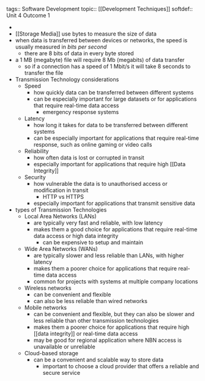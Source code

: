 tags:: Software Development
topic:: [[Development Techniques]]
softdef:: Unit 4 Outcome 1

-
- [[Storage Media]] use bytes to measure the size of data
- when data is transferred between devices or networks, the speed is usually measured in *bits per second*
	- there are 8 bits of data in every byte stored
- a 1 MB (megabyte) file will require 8 Mb (megabits) of data transfer
	- so if a connection has a speed of 1 Mbit/s it will take 8 seconds to transfer the file
- Transmission Technology considerations
	- Speed
		- how quickly data can be transferred between different systems
		- can be especially important for large datasets or for applications that require real-time data access
			- emergency response systems
	- Latency
		- how long it takes for data to be transferred between different systems
		- can be especially important for applications that require real-time response, such as online gaming or video calls
	- Reliability
		- how often data is lost or corrupted in transit
		- especially important for applications that require high [[Data Integrity]]
	- Security
		- how vulnerable the data is to unauthorised access or modification in transit
			- HTTP vs HTTPS
		- especially important for applications that transmit sensitive data
- types of Transmission Technologies
	- Local Area Networks (LANs)
		- are typically very fast and reliable, with low latency
		- makes them a good choice for applications that require real-time data access or high data integrity
			- can be expensive to setup and maintain
	- Wide Area Networks (WANs)
		- are typically slower and less reliable than LANs, with higher latency
		- makes them a poorer choice for applications that require real-time data access
		- common for projects with systems at multiple company locations
	- Wireless networks
		- can be convenient and flexible
		- can also be less reliable than wired networks
	- Mobile networks
		- can be convenient and flexible, but they can also be slower and less reliable than other transmission technologies
		- makes them a poorer choice for applications that require high [[data integrity]] or real-time data access
		- may be good for regional application where NBN access is unavailable or unreliable
	- Cloud-based storage
		- can be a convenient and scalable way to store data
			- important to choose a cloud provider that offers a reliable and secure service